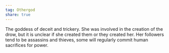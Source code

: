 ```yaml
---
tag: Othergod
share: true  
---
```

The goddess of deceit and trickery. She was involved in the creation of the drow, but it is unclear if she created them or they created her. Her followers tend to be assassins and thieves, some will regularly commit human sacrifices for power.